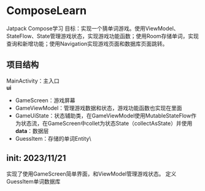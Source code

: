# ComposeLearn
Jatpack Compose学习
目标：实现一个猜单词游戏。使用ViewModel、StateFlow、State管理游戏状态，实现游戏功能函数；使用Room存储单词，实现查询和新增功能；使用Navigation实现游戏页面和数据库页面跳转。

## 项目结构
MainActivity：主入口 \
**ui**
- GameScreen：游戏屏幕
- GameViewModel：管理游戏数据和状态，游戏功能函数也实现在里面
- GameUiState：状态辅助类，在GameViewModel使用MutableStateFlow作为状态流，在GameScreen中collet为状态State（collectAsState）并使用
**data**：数据层
- GuessItem：存储的单词Entity\

## init: 2023/11/21
实现了使用GameScreen简单界面，和ViewModel管理游戏状态。
定义GuessItem单词数据库
